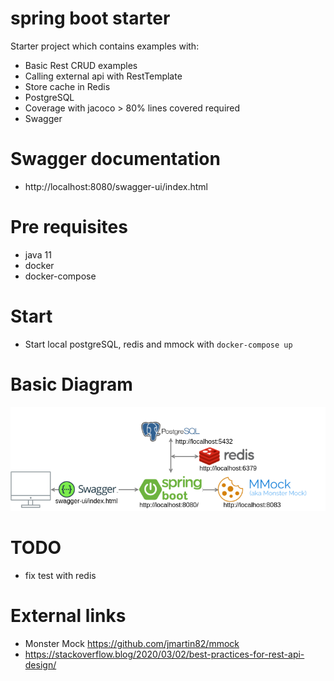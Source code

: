 # spring boot starter
Starter project which contains examples with:
* Basic Rest CRUD examples
* Calling external api with RestTemplate
* Store cache in Redis
* PostgreSQL
* Coverage with jacoco > 80% lines covered required
* Swagger

# Swagger documentation
- http://localhost:8080/swagger-ui/index.html

# Pre requisites
- java 11
- docker
- docker-compose

# Start
- Start local postgreSQL, redis and mmock with `docker-compose up`

# Basic Diagram
![Basic Diagram](./docs/basic_diagram.png)

# TODO
- fix test with redis

# External links
- Monster Mock https://github.com/jmartin82/mmock
- https://stackoverflow.blog/2020/03/02/best-practices-for-rest-api-design/
